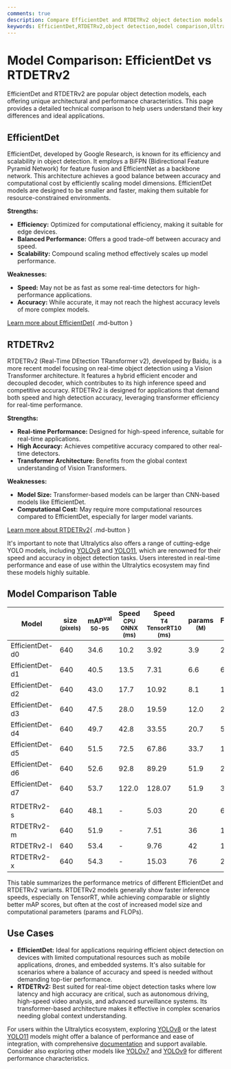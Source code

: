 ```yaml
---
comments: true
description: Compare EfficientDet and RTDETRv2 object detection models. Discover their strengths, weaknesses, and ideal use cases for optimal deployment.
keywords: EfficientDet,RTDETRv2,object detection,model comparison,Ultralytics,Yolo,real-time detection,transformer models,EfficientNet,BiFPN
---
```


# Model Comparison: EfficientDet vs RTDETRv2

EfficientDet and RTDETRv2 are popular object detection models, each offering unique architectural and performance characteristics. This page provides a detailed technical comparison to help users understand their key differences and ideal applications.

<script async src="https://cdn.jsdelivr.net/npm/chart.js@latest/dist/chart.min.js"></script>
<script defer src="../../javascript/benchmark.js"></script>

<canvas id="modelComparisonChart" width="1024" height="400" active-models='["EfficientDet", "RTDETRv2"]'></canvas>

## EfficientDet

EfficientDet, developed by Google Research, is known for its efficiency and scalability in object detection. It employs a BiFPN (Bidirectional Feature Pyramid Network) for feature fusion and EfficientNet as a backbone network. This architecture achieves a good balance between accuracy and computational cost by efficiently scaling model dimensions. EfficientDet models are designed to be smaller and faster, making them suitable for resource-constrained environments.

**Strengths:**

- **Efficiency:** Optimized for computational efficiency, making it suitable for edge devices.
- **Balanced Performance:** Offers a good trade-off between accuracy and speed.
- **Scalability:** Compound scaling method effectively scales up model performance.

**Weaknesses:**

- **Speed:** May not be as fast as some real-time detectors for high-performance applications.
- **Accuracy:** While accurate, it may not reach the highest accuracy levels of more complex models.

[Learn more about EfficientDet](https://arxiv.org/abs/1911.09070){ .md-button }

## RTDETRv2

RTDETRv2 (Real-Time DEtection TRansformer v2), developed by Baidu, is a more recent model focusing on real-time object detection using a Vision Transformer architecture. It features a hybrid efficient encoder and decoupled decoder, which contributes to its high inference speed and competitive accuracy. RTDETRv2 is designed for applications that demand both speed and high detection accuracy, leveraging transformer efficiency for real-time performance.

**Strengths:**

- **Real-time Performance:** Designed for high-speed inference, suitable for real-time applications.
- **High Accuracy:** Achieves competitive accuracy compared to other real-time detectors.
- **Transformer Architecture:** Benefits from the global context understanding of Vision Transformers.

**Weaknesses:**

- **Model Size:** Transformer-based models can be larger than CNN-based models like EfficientDet.
- **Computational Cost:** May require more computational resources compared to EfficientDet, especially for larger model variants.

[Learn more about RTDETRv2](https://docs.ultralytics.com/models/rtdetr/){ .md-button }

It's important to note that Ultralytics also offers a range of cutting-edge YOLO models, including [YOLOv8](https://docs.ultralytics.com/models/yolov8/) and [YOLO11](https://docs.ultralytics.com/models/yolo11/), which are renowned for their speed and accuracy in object detection tasks. Users interested in real-time performance and ease of use within the Ultralytics ecosystem may find these models highly suitable.

## Model Comparison Table

| Model           | size<br><sup>(pixels) | mAP<sup>val<br>50-95 | Speed<br><sup>CPU ONNX<br>(ms) | Speed<br><sup>T4 TensorRT10<br>(ms) | params<br><sup>(M) | FLOPs<br><sup>(B) |
| --------------- | --------------------- | -------------------- | ------------------------------ | ----------------------------------- | ------------------ | ----------------- |
| EfficientDet-d0 | 640                   | 34.6                 | 10.2                           | 3.92                                | 3.9                | 2.54              |
| EfficientDet-d1 | 640                   | 40.5                 | 13.5                           | 7.31                                | 6.6                | 6.1               |
| EfficientDet-d2 | 640                   | 43.0                 | 17.7                           | 10.92                               | 8.1                | 11.0              |
| EfficientDet-d3 | 640                   | 47.5                 | 28.0                           | 19.59                               | 12.0               | 24.9              |
| EfficientDet-d4 | 640                   | 49.7                 | 42.8                           | 33.55                               | 20.7               | 55.2              |
| EfficientDet-d5 | 640                   | 51.5                 | 72.5                           | 67.86                               | 33.7               | 130.0             |
| EfficientDet-d6 | 640                   | 52.6                 | 92.8                           | 89.29                               | 51.9               | 226.0             |
| EfficientDet-d7 | 640                   | 53.7                 | 122.0                          | 128.07                              | 51.9               | 325.0             |
|                 |                       |                      |                                |                                     |                    |                   |
| RTDETRv2-s      | 640                   | 48.1                 | -                              | 5.03                                | 20                 | 60                |
| RTDETRv2-m      | 640                   | 51.9                 | -                              | 7.51                                | 36                 | 100               |
| RTDETRv2-l      | 640                   | 53.4                 | -                              | 9.76                                | 42                 | 136               |
| RTDETRv2-x      | 640                   | 54.3                 | -                              | 15.03                               | 76                 | 259               |

This table summarizes the performance metrics of different EfficientDet and RTDETRv2 variants. RTDETRv2 models generally show faster inference speeds, especially on TensorRT, while achieving comparable or slightly better mAP scores, but often at the cost of increased model size and computational parameters (params and FLOPs).

## Use Cases

- **EfficientDet:** Ideal for applications requiring efficient object detection on devices with limited computational resources such as mobile applications, drones, and embedded systems. It's also suitable for scenarios where a balance of accuracy and speed is needed without demanding top-tier performance.
- **RTDETRv2:** Best suited for real-time object detection tasks where low latency and high accuracy are critical, such as autonomous driving, high-speed video analysis, and advanced surveillance systems. Its transformer-based architecture makes it effective in complex scenarios needing global context understanding.

For users within the Ultralytics ecosystem, exploring [YOLOv8](https://docs.ultralytics.com/models/yolov8/) or the latest [YOLO11](https://docs.ultralytics.com/models/yolo11/) models might offer a balance of performance and ease of integration, with comprehensive [documentation](https://docs.ultralytics.com/guides/) and support available. Consider also exploring other models like [YOLOv7](https://docs.ultralytics.com/models/yolov7/) and [YOLOv9](https://docs.ultralytics.com/models/yolov9/) for different performance characteristics.
